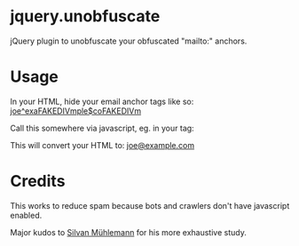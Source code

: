 jquery.unobfuscate
==================

jQuery plugin to unobfuscate your obfuscated "mailto:" anchors.

# Usage

In your HTML, hide your email anchor tags like so:
    <a href="#">joe^exaFAKEDIVmple$coFAKEDIVm</a>

Call this somewhere via javascript, eg. in your <head> tag:
    <script>
      $(function() {
        $('a.unobfuscate').unobfuscate();
      });
    </script>

This will convert your HTML to:
    <a href="mailto:joe@example.com">joe@example.com</a>

# Credits

This works to reduce spam because bots and crawlers don't have javascript enabled.

Major kudos to [Silvan Mühlemann](http://techblog.tilllate.com/2008/07/20/ten-methods-to-obfuscate-e-mail-addresses-compared/) for his more exhaustive study.